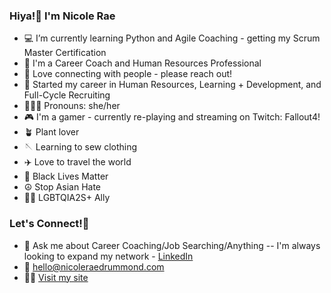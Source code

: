 ### Hiya!👋 I'm Nicole Rae

- 💻 I’m currently learning Python and Agile Coaching - getting my Scrum Master Certification
- 🤝 I'm a Career Coach and Human Resources Professional
- 👥 Love connecting with people - please reach out!
- 💼 Started my career in Human Resources, Learning + Development, and Full-Cycle Recruiting
- 👩🏻‍🦰 Pronouns: she/her
- 🎮 I'm a gamer - currently re-playing and streaming on Twitch: Fallout4! 
- 🪴 Plant lover
- 🪡 Learning to sew clothing
- ✈️ Love to travel the world
- 🖤 Black Lives Matter
- ☮️ Stop Asian Hate
- 🏳️‍🌈 LGBTQIA2S+ Ally

### Let's Connect!📲
- 💬 Ask me about Career Coaching/Job Searching/Anything -- I'm always looking to expand my network - <a href="https://www.linkedin.com/in/nicoleraedrummond">LinkedIn</a>
- 📩 hello@nicoleraedrummond.com
- 🧑‍💻 <a href="https://www.linkedin.com/in/nicoleraedrummond"> Visit my site </a>

### 

<!--
**nicolerae/nicolerae** is a ✨ _special_ ✨ repository because its `README.md` (this file) appears on your GitHub profile.
- 🔭 I’m currently working on ...
- 🌱 I’m currently learning Python
- 💬 Ask me about Career Coaching
- 📫 How to reach me: hello@nicoleraedrummond.com
- 😄 Pronouns: she/her
Here are some ideas to get you started:

- 🔭 I’m currently working on creating readme.md templates for my students
- 🌱 I’m currently learning Python
- 💬 Ask me about Career Coaching
- 📫 How to reach me: hello@nicoleraedrummond.com
- 😄 Pronouns: she/her
- ⚡ Fun fact: I met my partner on Instagram in 2012
-->
